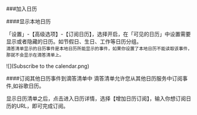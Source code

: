 ###加入日历


####显示本地日历

「设置」-【高级选项】-【订阅日历】，选择开启，在「可见的日历」中设置需要显示或者隐藏的日历。如节假日、生日、工作等日历分组。
<br >`滴答清单显示的日历事件是本地日历所能显示的事件，如果你设置了本地日历不能读取该事件，那就不会显示在滴答清单上。`

![](Subscribe to the calendar.png)

####订阅其他日历事件到滴答清单中
滴答清单允许您从其他日历服务中订阅事件,如谷歌日历。

显示日历清单之后，点击进入日历详情，选择【增加日历订阅】，输入你想订阅日历的URL，即可完成订阅。

